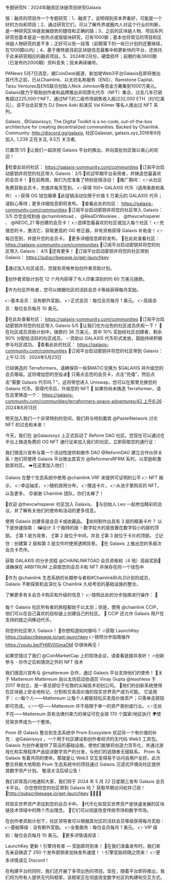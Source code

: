 专题研究N：2024年融资区块链项目研究Galaxis


按：融资的项目作一个专题研究：1、融资了，说明得到资本界看好，可能是一个好的方向和项目；2、通过研究它们，可以了解外界或圈内人对这个行业的判断，是一种研究区块链发展趋势的捷径和正确的路；3、之前的区块链人物、项目系列研究也基本是追一些热点或按版块研究，已有1000期；基本也将常见的项目和区块链人物研究的差不多；正好可以告一段落（前期落下的一些已计划的还要继续，在1000期以内）；4、基于推特是目前区块链信息最集中和更新快的平台，还依托于此来研究相应的融资项目。5、2024年2月份，硬盘损坏；前期约有3600期（已发布约2000期）资料丢失；现未再续编号。

PANews 5月7日消息，据CoinDesk报道，新加坡Web3平台Galaxis在即将推出其代币之前，已从Chainlink、以太坊名称服务（ENS）、Rarestone Capital、Taisu Ventures及ENS联合创始人Nick Johnson等资金方筹集到1000万美元。Galaxis致力于帮助创作者和品牌推出非同质化代币（NFT）集合，过去几年已销售超过225,000个NFT，通过NFT的二级市场销售收入超过32,000 ETH（约1亿美元）。该平台此前曾为 DJ Steve Aoki 和演员 Val Kilmer 等名人推出过 NFT 系列。

Galaxis
,
@Galaxisxyz,
The Digital Toolkit is a no-code, out-of-the-box architecture for creating decentralized communities. 
Backed by Chainlink.
Community: http://discord.gg/galaxis,
社区Galaxian, galaxis.xyz,2016年9月 加入,
1,239 正在关注,
9.5万 关注者,


已置顶:1/5 🎊让我们一起庆祝 Galaxis 平台的推出，并向首批社区致以衷心的欢迎！

🔗检查此处的社区：
https://galaxis-community.com/communities
🔗订阅平台启动密钥并将您的社区带入 Galaxis：2/5 🌌欢迎早期平台采用者，并铸造您最喜欢的会员卡！
🤩在前两周，我们为您准备了特别促销活动！
🌟推广期间：
👉从社区免费获取会员卡，充值并每天签到。
👉获得 100+ GALAXIS 代币（适用条款和条件）
👉获得 OG 钱包徽章
🚨此促销活动仅限于价值 5 万美元的 GALAXIS 代币；请耐心等待；更多详细信息即将发布。
🔗查看此处的社区：
https://galaxis-community.com/communities
🔗订阅平台启动密钥并将您的社区带入 Galaxis：
3/5 😍您会找到由
@chainlinktoad
 、 
@RealDrWookiee
 、 
@thevcwhisperer
 、 
@NEOC_21
等创建的会员卡！
👉选择您最喜欢的社区或加入每个社区！
👉充值您的卡，激活它，获取更高的 OG 修正器，并有资格获得 Galaxis 补助金！
👉每日签到，并提升您的会员卡。
🚨更多详细信息即将发布。
🔗在此处查看社区：
https://galaxis-community.com/communities
🔗订阅平台启动密钥并将您的社区带入 Galaxis：
4/5 👀还有更多！
🔗订阅平台启动密钥并将您的社区带到 Galaxis： https://subscribepage.io/get-launchkey

🌌通过加入社区成员，您就有资格参加创作者资助计划。

👾创作者资助计划在 12 个月内获得了令人印象深刻的约 60 万美元拨款。

🎊作为社区所有者，您可以根据社区的活跃会员卡等级获得每月奖励。

👉基本会员：没有额外奖励。
👉正式会员：每位会员每月 1 美元。
👉高级会员：每位会员每月 10 美元。

🔗在此处查看社区：
https://galaxis-community.com/communities
🔗订阅平台启动密钥并将您的社区带入 Galaxis
5/5 🌟让我们也为出色的社区成员庆祝一下！
📢在社区成员资助计划中，拨款约 36 万美元，其中 10% 奖励给社区创建者，剩余 90% 分配给活跃的社区成员。
✅资助以 GALAXIS 代币形式发放，鼓励持续积极参与社区成功。
🔗查看此处的社区：
https://galaxis-community.com/communities
🔗订阅平台启动密钥并将您的社区带到 Galaxis：
上午12:35 · 2024年5月23日

已经铸造的 Terraformers，请确保将一些$MATIC兑换为 $GALAXIS 并升级您的会员等级。这将增加您的空投💰🚀
只需点击您的会员卡，点击“充值”，然后点击“需要 Galaxis 代币吗？”。这将带您进入 Uniswap，您可以在那里兑换您的 Galaxis 代币。获得代币后，升级您的 NFT 👊
如果你尚未铸造 Terraformer，请在这里铸造一个： https://galaxis-community.com/communities/terraformers-space-adventures/42,上午6:26 · 2024年6月13日

明天加入我们一个非常特别的空间，我们将与特别嘉宾
@PastelNetwork
讨论 NFT 的过去和未来！

今天，我们在
@Galaxisxyz
上正式启动了 Reform DAO 社区。您现在可以通过在平台上铸造免费的 OG NFT 通行证来加入我们的社区。立即获取您的通行证：

我们很高兴宣布与第一个流动性提供和做市 DAO 
@ReformDAO
建立合作伙伴关系！他们将使用 Galaxis 平台推出其官方
@ReformersRFRM
系列，以奖励和激励其社区。
➡️在这里加入他们：

Galaxis 在整个生态系统中使用
@chainlink
 VRF 来提供可证明的公平
👉 NFT 揭示，
👉幸运抽奖，
👉随机效用分布，
👉赠送卡片，
👉从池子里购买的 NFT，
以及更多。
😍谢谢 Chainlink 团队，你们太棒了！

🥳欢迎
@thevcwhisperer
社区加入 Galaxis。
🌌与创始人 Leo 一起参加精彩的会议，并了解有关他们的使命和活动的更多信息。

使用 Galaxis 创建多层会员卡或收藏品。
🌌如何制作出具有 3 层的精美卡片？
以下是快速指南：
🖼️设计 3 个独特的层
✨数字较大的层放置在数字较小的层的顶部。
☝️第 1 层为背景，
☝️第 2 层位于中间，并且
☝️第 3 层位于卡片的顶部。
☝️记住：创建第 2 层和第 3 层文件时使用透明背景。
🌌在 Galaxis 上推出您的多层次会员卡杰作。

获取 GALAXIS 的分步流程
@CHAINLINKTOAD
会员资格和（4 倍）高级奖励🚨
请确保在 ARBITRUM 上获取您的会员卡和 NFT 并保存在同一个钱包中

🌌作为
@chainlink
生态系统的长期参与者和#ChainlinkBUILD计划的成员，Galaxis 不断探索机会深化与 Chainlink 久经考验的基础设施的整合。

了解更多有关会员卡购买和升级的信息！
👉按照此处的分步指南进行操作：
🔗

每个 Galaxis 社区所有者的旅程都始于以太坊；但是，使用
@chainlink
 CCIP，他们可以在自己喜欢的目标链上创建自己的社区。
🤩 CCIP 还允许 Galaxis 用户在支持的链之间移动代币。

将您的社区带入 Galaxis！
🤔你想知道如何做吗？
🔥获取 LaunchKey
https://subscribepage.io/get-launchkey
 👉按照分步指南操作
https://youtu.be/FHIRV0GmaOM 
😍很快再见！

如果您错过了我们
@CoinMarketCap
上的现场会议，请查看链接并收听！
🔥创新参与 - 炒作之后和猜测之外的 NFT 技术

我们很高兴宣布与
@mattereum
合作，通过 Galaxis 平台支持他们的使命！
🤩关于 Mattereum
Mattereum 由以太坊启动协调员 Vinay Gupta 
@leashless
于 2017 年创立，是一家总部位于伦敦的尖端技术初创公司。
🔷他们的创新系统使得在区块链上安全地标记、分割和交易高价值的现实世界资产成为可能。
它适用于：
👉每个人——Mattereum 让每个人都能轻松买卖高价值资产；只需单击按钮即可完成。
👉一切——Mattereum 并不局限于单一的资产类别或行业。
👉无处不在——Mattereum 具有法律约束力的保证可在全球 170 个国家/地区执行
🌍使贸易世界成为一个整体。

Prom 将 Galaxis 整合到生态系统中
Prom Ecosystem 欢迎另一个有价值的补充： 
@Galaxisxyz
 ，一个用于社区建设和创作者经济的无代码 Web3 工具包。
Galaxis 为创作者提供了简洁的基础设施，使他们能够将创造力货币化，并通过游戏化和实用程序产品促进数字资产的分发，与他们的追随者无缝联系。
Prom 与 Galaxis 有着共同的使命，那就是让 Web3 交互变得易于访问且用户友好。此次整合将极大地帮助 Prom 生态系统中的项目通过 Galaxis 沉浸式环境向社区提供其数字资产计划。
敬请关注后续公告！

我们非常高兴地通知大家，我们将于 2024 年 5 月 22 日星期三发布 Galaxis 会员卡平台。
😍您想将您的社区带到 Galaxis 吗？
获取早期访问权并订阅！
🔗http://subscribepage.io/get-launchkey
🥁🎊🥁🎊

将现实世界资产添加到您的会员卡中。
🤩代币化和现实世界资产是快速发展的区块链技术领域中的两个杰出理念。
👾它们可以彻底改变传统市场和数字市场。

在创作者资助计划下，社区领导者可以根据其社区的活跃会员等级获得每月奖励：
👉基础等级：没有额外奖励。
👉全套服务：每位会员每月 1 美元。
👉 VIP 级别：每位会员每月 10 美元。
🔗更多详情请阅读：

 LaunchKey 更新！引擎持有者 — 奖励即将到来！
🎊在我们准备发布时，我们率先亲自铸造了 250 个发布密钥来加快发布速度！
✨引擎奖励将随之而来！ 👉更多详情请见 Discord！

在构建平台的同时，我们还开展了多项出色的项目。现在，随着平台即将推出，我们将为所有人提供无代码框架，该框架正在彻底改变数字社区的构建和交互方式。